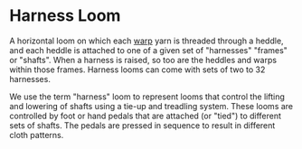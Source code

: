 # Harness Loom

A horizontal loom on which each [warp](warp) yarn is threaded through a heddle, and each heddle is attached to one of a given set of "harnesses" "frames" or "shafts". When a harness is raised, so too are the heddles and warps within those frames. Harness looms can come with sets of two to 32 harnesses.

We use the term "harness" loom to represent looms that control the lifting and lowering of shafts using a tie-up and treadling system. These looms are controlled by foot or hand pedals that are attached (or "tied") to different sets of shafts. The pedals are pressed in sequence to result in different cloth patterns. 
